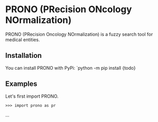 # PRONO (PRecision ONcology NOrmalization)
PRONO (PRecision Oncology NOrmalization) is a fuzzy search tool for medical entities.

## Installation

You can install PRONO with PyPi:
`python -m pip install {todo}

## Examples

Let's first import PRONO.

```python3
>>> import prono as pr
```

...